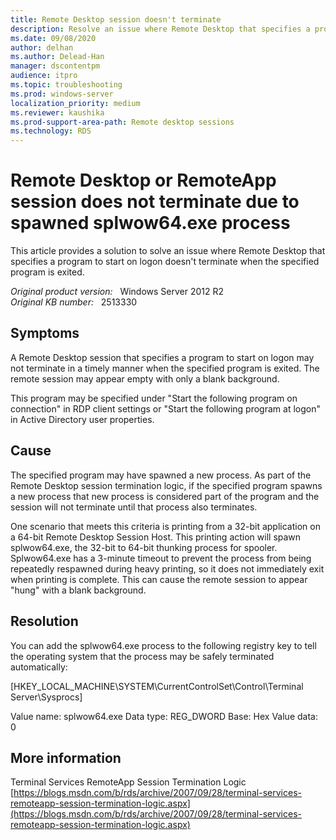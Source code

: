 ```yaml
---
title: Remote Desktop session doesn't terminate
description: Resolve an issue where Remote Desktop that specifies a program to start on logon doesn't terminate when the specified program is exited.
ms.date: 09/08/2020
author: delhan
ms.author: Delead-Han
manager: dscontentpm
audience: itpro
ms.topic: troubleshooting
ms.prod: windows-server
localization_priority: medium
ms.reviewer: kaushika
ms.prod-support-area-path: Remote desktop sessions
ms.technology: RDS
---
```

# Remote Desktop or RemoteApp session does not terminate due to spawned splwow64.exe process

This article provides a solution to solve an issue where Remote Desktop that specifies a program to start on logon doesn't terminate when the specified program is exited.

_Original product version:_ &nbsp; Windows Server 2012 R2  
_Original KB number:_ &nbsp; 2513330

## Symptoms

A Remote Desktop session that specifies a program to start on logon may not terminate in a timely manner when the specified program is exited. The remote session may appear empty with only a blank background.

This program may be specified under "Start the following program on connection" in RDP client settings or "Start the following program at logon" in Active Directory user properties.

## Cause

The specified program may have spawned a new process. As part of the Remote Desktop session termination logic, if the specified program spawns a new process that new process is considered part of the program and the session will not terminate until that process also terminates. 

One scenario that meets this criteria is printing from a 32-bit application on a 64-bit Remote Desktop Session Host. This printing action will spawn splwow64.exe, the 32-bit to 64-bit thunking process for spooler. Splwow64.exe has a 3-minute timeout to prevent the process from being repeatedly respawned during heavy printing, so it does not immediately exit when printing is complete. This can cause the remote session to appear "hung" with a blank background.

## Resolution

You can add the splwow64.exe process to the following registry key to tell the operating system that the process may be safely terminated automatically:

[HKEY_LOCAL_MACHINE\SYSTEM\CurrentControlSet\Control\Terminal Server\Sysprocs]

Value name: splwow64.exe
Data type: REG_DWORD
Base: Hex 
Value data: 0

## More information

Terminal Services RemoteApp Session Termination Logic
 [https://blogs.msdn.com/b/rds/archive/2007/09/28/terminal-services-remoteapp-session-termination-logic.aspx](https://blogs.msdn.com/b/rds/archive/2007/09/28/terminal-services-remoteapp-session-termination-logic.aspx)
